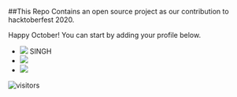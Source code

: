 ##This Repo Contains an open source project as our contribution to hacktoberfest 2020.

Happy October! You can start by adding your profile below.


- [![](https://img.shields.io/badge/DEV-ESH-blue)](http://www.deveshsingh.ml) SINGH
- [![](https://img.shields.io/badge/D3V3sh-blue)](http://www.deveshsingh.ml) 
- [![](https://img.shields.io/badge/Neeshu-blue)](http://www.neeshu.ml) 












![visitors](https://visitor-badge.laobi.icu/badge?page_id=Nimisha-Singh.Hacktoberfest2020)
